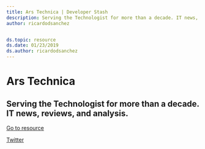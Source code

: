 ```yaml
---
title: Ars Technica | Developer Stash
description: Serving the Technologist for more than a decade. IT news, reviews, and analysis.
author: ricardodsanchez


ds.topic: resource
ds.date: 01/23/2019
ds.author: ricardodsanchez
---
```


# Ars Technica

## Serving the Technologist for more than a decade. IT news, reviews, and analysis.

[Go to resource](https://arstechnica.com/?developerstash)

[Twitter](https://twitter.com/arstechnica)
